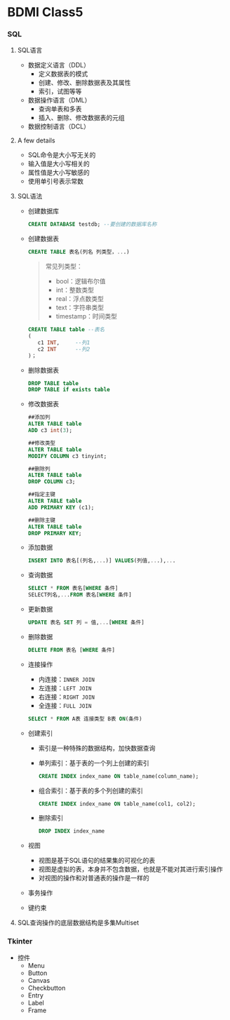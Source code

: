 # BDMI Class5



### SQL

1. SQL语言

   * 数据定义语言（DDL）
     * 定义数据表的模式
     * 创建、修改、删除数据表及其属性
     * 索引，试图等等
   * 数据操作语言（DML）
     * 查询单表和多表
     * 插入、删除、修改数据表的元组
   * 数据控制语言（DCL）

2. A few details

   * SQL命令是大小写无关的
   * 输入值是大小写相关的
   * 属性值是大小写敏感的
   * 使用单引号表示常数

3. SQL语法

   * 创建数据库

     ```sql
     CREATE DATABASE testdb; --要创建的数据库名称
     ```

   * 创建数据表

     ```sql
     CREATE TABLE 表名(列名 列类型，...)
     ```

     > 常见列类型：
     >
     > * bool：逻辑布尔值
     > * int：整数类型
     > * real：浮点数类型
     > * text：字符串类型
     > * timestamp：时间类型

     ```sql
     CREATE TABLE table	--表名
     (
     	c1 INT,		--列1
     	c2 INT		--列2
     )；
     ```

   * 删除数据表

     ```sql
     DROP TABLE table
     DROP TABLE if exists table
     ```

   * 修改数据表

     ```sql
     ##添加列
     ALTER TABLE table
     ADD c3 int(3);
     
     ##修改类型
     ALTER TABLE table
     MODIFY COLUMN c3 tinyint;
     
     ##删除列
     ALTER TABLE table
     DROP COLUMN c3;
     
     ##指定主键
     ALTER TABLE table
     ADD PRIMARY KEY (c1);
     
     ##删除主键
     ALTER TABLE table
     DROP PRIMARY KEY;
     ```

   * 添加数据

     ```sql
     INSERT INTO 表名[(列名,...)] VALUES(列值,...),...
     ```

   * 查询数据

     ```sql
     SELECT * FROM 表名[WHERE 条件]
     SELECT列名,...FROM 表名[WHERE 条件]
     ```

   * 更新数据

     ```sql
     UPDATE 表名 SET 列 = 值,...[WHERE 条件]
     ```

   * 删除数据

     ```sql
     DELETE FROM 表名 [WHERE 条件]
     ```

   * 连接操作

     * 内连接：`INNER JOIN`
     * 左连接：`LEFT JOIN`
     * 右连接：`RIGHT JOIN`
     * 全连接：`FULL JOIN`

     ```sql
     SELECT * FROM A表 连接类型 B表 ON(条件)
     ```

   * 创建索引

     * 索引是一种特殊的数据结构，加快数据查询

     * 单列索引：基于表的一个列上创建的索引

       ```sql
       CREATE INDEX index_name ON table_name(column_name);
       ```

     * 组合索引：基于表的多个列创建的索引

       ```sql
       CREATE INDEX index_name ON table_name(col1, col2);
       ```

     * 删除索引

       ```sql
       DROP INDEX index_name
       ```

   * 视图

     * 视图是基于SQL语句的结果集的可视化的表
     * 视图是虚拟的表，本身并不包含数据，也就是不能对其进行索引操作
     * 对视图的操作和对普通表的操作是一样的

   * 事务操作

   * 键约束

4. SQL查询操作的底层数据结构是多集Multiset



### Tkinter

* 控件
  * Menu
  * Button
  * Canvas
  * Checkbutton
  * Entry
  * Label
  * Frame

